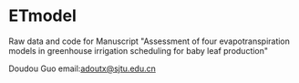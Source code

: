 # ETmodel
Raw data and code for Manuscript "Assessment of four evapotranspiration models in greenhouse irrigation scheduling for baby leaf production"



Doudou Guo
email:adoutx@sjtu.edu.cn
